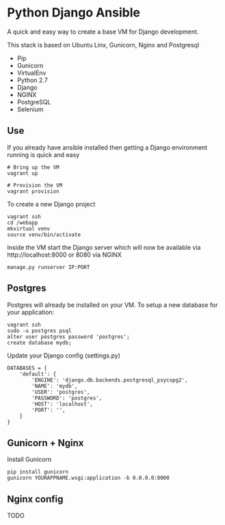 # Python Django Ansible

A quick and easy way to create a base VM for Django development.

This stack is based on Ubuntu Linx, Gunicorn, Nginx and Postgresql

+ Pip
+ Gunicorn
+ VirtualEnv
+ Python 2.7
+ Django
+ NGINX
+ PostgreSQL
+ Selenium

## Use

If you already have ansible installed then getting a Django environment running is quick and easy

```
# Bring up the VM
vagrant up

# Provision the VM
vagrant provision
```

To create a new Django project

```
vagrant ssh
cd /webapp
mkvirtual venv
source venv/bin/activate
```

Inside the VM start the Django server which will now be available via http://localhost:8000 or 8080 via NGINX

```
manage.py runserver IP:PORT
```

## Postgres

Postgres will already be installed on your VM. To setup a new database for your application:

```
vagrant ssh
sudo -u postgres psql
alter user postgres password 'postgres';
create database mydb;
```

Update your Django config (settings.py)

```
DATABASES = {
    'default': {
        'ENGINE': 'django.db.backends.postgresql_psycopg2',
        'NAME': 'mydb',
        'USER': 'postgres',
        'PASSWORD': 'postgres',
        'HOST': 'localhost',
        'PORT': '',
    }
}
```

## Gunicorn + Nginx

Install Gunicorn

```
pip install gunicorn
gunicorn YOURAPPNAME.wsgi:application -b 0.0.0.0:8000
```

## Nginx config

TODO


